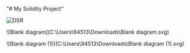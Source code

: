 "# My Solidity Project" 

![DSR](C:\Users\94513\Downloads\DSR.svg)

![Blank diagram](C:\Users\94513\Downloads\Blank diagram.svg)

![Blank diagram (1)](C:\Users\94513\Downloads\Blank diagram (1).svg)
